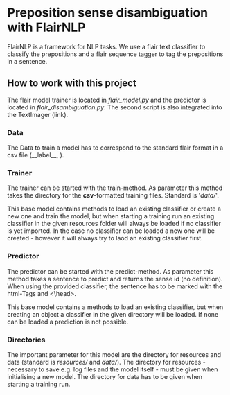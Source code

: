 # Preposition sense disambiguation with FlairNLP

FlairNLP is a framework for NLP tasks. We use a flair text classifier to classify the prepositions and a flair sequence tagger to tag the prepositions in a sentence.

## How to work with this project

The flair model trainer is located in _flair\_model.py_ and the predictor is located in _flair\_disambiguation.py_. The second script is also integrated into the TextImager (link).

### Data

The Data to train a model has to correspond to the standard flair format in a csv file (\_\_label\_\_<label>, <text>). 

### Trainer

The trainer can be started with the train-method. As parameter this method takes the directory for the **csv**-formatted training files. Standard is '_data/_'.

This base model contains methods to load an existing classifier or create a new one and train the model, but when starting a training run an existing classifier in the given resources folder will always be loaded if no classifier is yet imported. In the case no classifier can be loaded a new one will be created - however it will always try to laod an existing classifier first.

### Predictor

The predictor can be started with the predict-method. As parameter this method takes a sentence to predict and returns the sense id (no definition). When using the provided classifier, the sentence has to be marked with the html-Tags <head> and <\\head>.

This base model contains a methods to load an existing classifier, but when creating an object a classifier in the given directory will be loaded. If none can be loaded a prediction is not possible.

### Directories

The important parameter for this model are the directory for resources and data (standard is _resources/_ and _data/_). The directory for resources - necessary to save e.g. log files and the model itself - must be given when initialising a new model. The directory for data has to be given when starting a training run.
